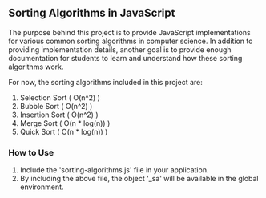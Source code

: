 ## Sorting Algorithms in JavaScript ##

The purpose behind this project is to provide JavaScript implementations for various common sorting algorithms in computer science. In addition to providing implementation details, another goal is to provide enough documentation for students to learn and understand how these sorting algorithms work.

For now, the sorting algorithms included in this project are:

1. Selection Sort ( O(n^2) )
2. Bubble Sort    ( O(n^2) )
3. Insertion Sort ( O(n^2) )
4. Merge Sort     ( O(n * log(n)) )
5. Quick Sort     ( O(n * log(n)) )

### How to Use ###
1. Include the 'sorting-algorithms.js' file in your application.
2. By including the above file, the object '_sa' will be available in the global environment.